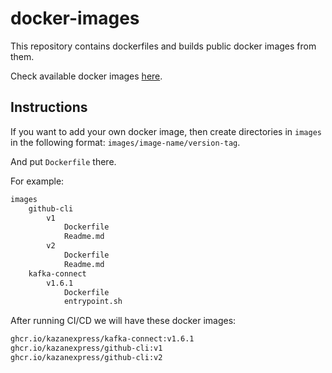 # docker-images

This repository contains dockerfiles and builds public docker images from them.

Check available docker images [here](https://github.com/orgs/KazanExpress/packages?repo_name=ke-infra-docker).

## Instructions

If you want to add your own docker image, then create directories in `images` in the following format: `images/image-name/version-tag`.

And put `Dockerfile` there.

For example:

```bash
images
    github-cli
        v1
            Dockerfile
            Readme.md
        v2
            Dockerfile
            Readme.md
    kafka-connect
        v1.6.1
            Dockerfile
            entrypoint.sh
```

After running CI/CD we will have these docker images:

```txt
ghcr.io/kazanexpress/kafka-connect:v1.6.1
ghcr.io/kazanexpress/github-cli:v1
ghcr.io/kazanexpress/github-cli:v2
```
